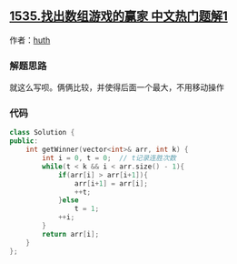 ## [1535.找出数组游戏的赢家 中文热门题解1](https://leetcode.cn/problems/find-the-winner-of-an-array-game/solutions/100000/shuang-bai-by-huth)

作者：[huth](https://leetcode.cn/u/huth)

### 解题思路
就这么写呗。俩俩比较，并使得后面一个最大，不用移动操作

### 代码

```cpp
class Solution {
public:
    int getWinner(vector<int>& arr, int k) {
        int i = 0, t = 0;  // t记录连胜次数
        while(t < k && i < arr.size() - 1){
            if(arr[i] > arr[i+1]){
                arr[i+1] = arr[i];     
                ++t;
            }else
                t = 1;
            ++i;
        }  
        return arr[i];
    }
};
```